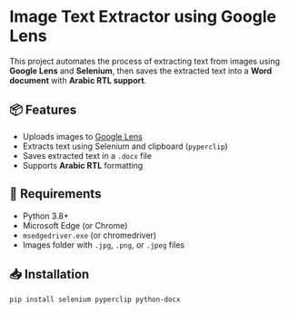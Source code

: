 # Image Text Extractor using Google Lens

This project automates the process of extracting text from images using **Google Lens** and **Selenium**, then saves the extracted text into a **Word document** with **Arabic RTL support**.

## 📦 Features

- Uploads images to [Google Lens](https://lens.google.com/upload )
- Extracts text using Selenium and clipboard (`pyperclip`)
- Saves extracted text in a `.docx` file
- Supports **Arabic RTL** formatting

## 🧰 Requirements

- Python 3.8+
- Microsoft Edge (or Chrome)
- `msedgedriver.exe` (or chromedriver)
- Images folder with `.jpg`, `.png`, or `.jpeg` files

## 📥 Installation

```bash
pip install selenium pyperclip python-docx
